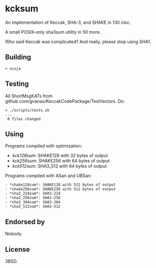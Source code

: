 # kcksum

An implementation of Keccak, SHA-3, and SHAKE in 130 cloc.

A small POSIX-only sha3sum utility in 50 more.

Who said Keccak was complicated? And really, please stop using SHA1.

## Building

    > ninja

## Testing

All ShortMsgKATs from github.com/gvanas/KeccakCodePackage/TestVectors.
Do:

    > ./scripts/tests.sh
    ...
     0 files changed

## Using

Programs compiled with optimization:

   - *kck128sum*: SHAKE128 with 32 bytes of output
   - *kck256sum*: SHAKE256 with 64 bytes of output
   - *kck512sum*: SHA3_512 with 64 bytes of output

Programs compiled with ASan and UBSan:

    - *shake128sum*: SHAKE128 with 512 bytes of output
    - *shake256sum*: SHAKE256 with 512 bytes of output
    - *sha3_224sum*: SHA3-224
    - *sha3_256sum*: SHA3-256
    - *sha3_384sum*: SHA3-384
    - *sha3_512sum*: SHA3-512

## Endorsed by

Nobody.

## License

3BSD.
